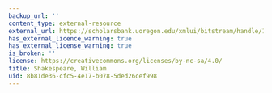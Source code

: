 ```yaml
---
backup_url: ''
content_type: external-resource
external_url: https://scholarsbank.uoregon.edu/xmlui/bitstream/handle/1794/831/sonnets.pdf?sequence=1
has_external_licence_warning: true
has_external_license_warning: true
is_broken: ''
license: https://creativecommons.org/licenses/by-nc-sa/4.0/
title: Shakespeare, William
uid: 8b81de36-cfc5-4e17-b078-5ded26cef998
---
```

